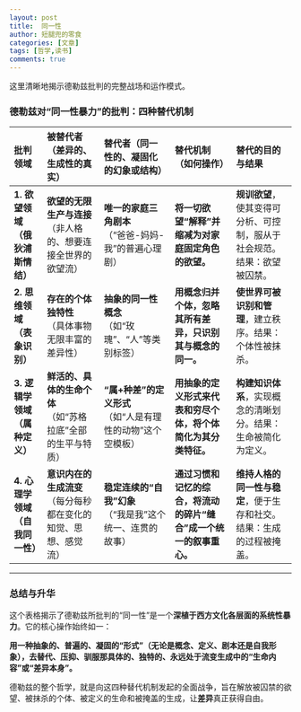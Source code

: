 ```yaml
---
layout: post
title:  同一性
author: 短腿兜的零食
categories: [文章]
tags: [哲学,读书]
comments: true
---
```

这里清晰地揭示德勒兹批判的完整战场和运作模式。


### 德勒兹对“同一性暴力”的批判：四种替代机制

| 批判领域 | 被替代者（差异的、生成性的真实） | 替代者（同一性的、凝固化的幻象或结构） | 替代机制（如何操作） | 替代的目的与结果 |
| :--- | :--- | :--- | :--- | :--- |
| **1. 欲望领域<br>（俄狄浦斯情结）** | **欲望的无限生产与连接**<br>（非人格的、想要连接全世界的欲望流） | **唯一的家庭三角剧本**<br>（“爸爸-妈妈-我”的普遍心理剧） | **将一切欲望“解释”并缩减为对家庭固定角色的欲望。** | **规训欲望**，使其变得可分析、可控制，服从于社会规范。结果：欲望被囚禁。 |
| **2. 思维领域<br>（表象识别）** | **存在的个体独特性**<br>（具体事物无限丰富的差异性） | **抽象的同一性概念**<br>（如“玫瑰”、“人”等类别标签） | **用概念归并个体，忽略其所有差异，只识别其与概念的同一。** | **使世界可被识别和管理**，建立秩序。结果：个体性被抹杀。 |
| **3. 逻辑学领域<br>（属种定义）** | **鲜活的、具体的生命个体**<br>（如“苏格拉底”全部的生平与特质） | **“属+种差”的定义形式**<br>（如“人是有理性的动物”这个空模板） | **用抽象的定义形式来代表和穷尽个体，将个体简化为其分类特征。** | **构建知识体系**，实现概念的清晰划分。结果：生命被简化为定义。 |
| **4. 心理学领域<br>（自我同一性）** | **意识内在的生成流变**<br>（每分每秒都在变化的知觉、思想、感觉流） | **稳定连续的“自我”幻象**<br>（“我是我”这个统一、连贯的故事） | **通过习惯和记忆的综合，将流动的碎片“缝合”成一个统一的叙事重心。** | **维持人格的同一性与稳定**，便于生存和社交。结果：生成的过程被掩盖。 |

---

### 总结与升华

这个表格揭示了德勒兹所批判的“同一性”是一个**深植于西方文化各层面的系统性暴力**。它的核心操作始终如一：

**用一种抽象的、普遍的、凝固的“形式”（无论是概念、定义、剧本还是自我形象），去替代、压抑、驯服那具体的、独特的、永远处于流变生成中的“生命内容”或“差异本身”。**

德勒兹的整个哲学，就是向这四种替代机制发起的全面战争，旨在解放被囚禁的欲望、被抹杀的个体、被定义的生命和被掩盖的生成，让**差异**真正获得自由。